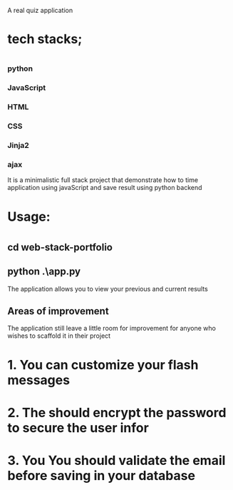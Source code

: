 A real quiz application

# tech stacks;
# 
### python
### JavaScript
### HTML
### CSS
### Jinja2
### ajax

It is a minimalistic full stack project that demonstrate how to time 
application using javaScript and save result using python backend

# Usage:
#
## cd web-stack-portfolio

## python .\app.py


The application allows you to view your previous and current results


## Areas of improvement

The application still leave a little room for improvement for anyone
who wishes to scaffold it in their project

# 1. You can customize your flash messages
# 2. The should encrypt the password to secure the user infor
# 3. You You should validate the email before saving in your database
